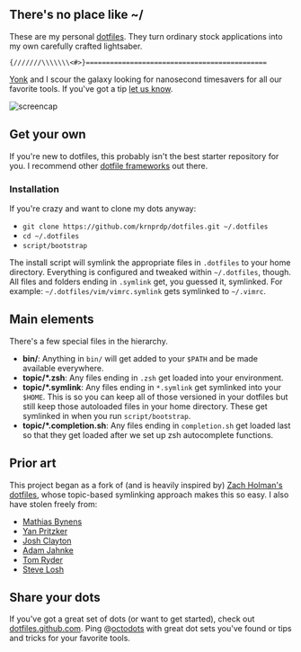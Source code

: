 ## There's no place like ~/

These are my personal [dotfiles][]. They turn ordinary stock applications into
my own carefully crafted lightsaber.

    {///////\\\\\\\<#>}=============================================

[Yonk][] and I scour the galaxy looking for nanosecond timesavers for all our
favorite tools. If you've got a tip [let us know][octodots].

![screencap][]

## Get your own ##

If you're new to dotfiles, this probably isn't the best starter repository for
you. I recommend other [dotfile frameworks][dotfiles]
out there.

### Installation ###

If you're crazy and want to clone my dots anyway:

- `git clone https://github.com/krnprdp/dotfiles.git ~/.dotfiles`
- `cd ~/.dotfiles`
- `script/bootstrap`

The install script will symlink the appropriate files in `.dotfiles` to your
home directory. Everything is configured and tweaked within `~/.dotfiles`,
though. All files and folders ending in `.symlink` get, you guessed it,
symlinked. For example: `~/.dotfiles/vim/vimrc.symlink` gets symlinked to
`~/.vimrc`.

## Main elements ##

There's a few special files in the hierarchy.

- **bin/**: Anything in `bin/` will get added to your `$PATH` and be made
  available everywhere.
- **topic/\*.zsh**: Any files ending in `.zsh` get loaded into your
  environment.
- **topic/\*.symlink**: Any files ending in `*.symlink` get symlinked into
  your `$HOME`. This is so you can keep all of those versioned in your dotfiles
  but still keep those autoloaded files in your home directory. These get
  symlinked in when you run `script/bootstrap`.
- **topic/\*.completion.sh**: Any files ending in `completion.sh` get loaded
  last so that they get loaded after we set up zsh autocomplete functions.

## Prior art ##

This project began as a fork of (and is heavily inspired by)
[Zach Holman's dotfiles][holman/dotfiles], whose topic-based symlinking
approach makes this so easy. I also have stolen freely from:

* [Mathias Bynens](http://github.com/mathiasbynens/dotfiles)
* [Yan Pritzker](http://github.com/skwp/dotfiles)
* [Josh Clayton](http://github.com/joshuaclayton/dotfiles)
* [Adam Jahnke](http://github.com/adamyonk/dotfiles)
* [Tom Ryder](http://github.com/tejr/dotfiles)
* [Steve Losh](http://github.com/sjl/dotfiles)

## Share your dots

If you've got a great set of dots (or want to get started), check out
[dotfiles.github.com][dotfiles]. Ping @[octodots][] with great dot sets you've
found or tips and tricks for your favorite tools.

[dotfiles]: http://dotfiles.github.com
[Yonk]: https://twitter.com/adamyonk
[octodots]: https://twitter.com/octodots
[holman/dotfiles]: https://github.com/holman/dotfiles
[screencap]:
http://cl.ly/image/3k171S3E3k2q/Screen%20Shot%202013-02-07%20at%2011.06.41%20AM.png
